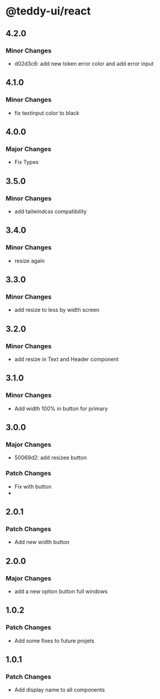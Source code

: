 # @teddy-ui/react

## 4.2.0

### Minor Changes

- d02d3c6: add new token error color and add error input

## 4.1.0

### Minor Changes

- fix textinput color to black

## 4.0.0

### Major Changes

- Fix Types

## 3.5.0

### Minor Changes

- add tailwindcss compatibility

## 3.4.0

### Minor Changes

- resize again

## 3.3.0

### Minor Changes

- add resize to less by width screen

## 3.2.0

### Minor Changes

- add resize in Text and Header component

## 3.1.0

### Minor Changes

- Add width 100% in button for primary

## 3.0.0

### Major Changes

- 50069d2: add resizee button

### Patch Changes

- Fix with button
-

## 2.0.1

### Patch Changes

- Add new width button

## 2.0.0

### Major Changes

- add a new option button full windows

## 1.0.2

### Patch Changes

- Add some fixes to future projets

## 1.0.1

### Patch Changes

- Add display name to all components
